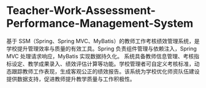 # Teacher-Work-Assessment-Performance-Management-System
基于 SSM（Spring、Spring MVC、MyBatis）的教师工作考核绩效管理系统，是学校提升管理效率与质量的有效工具。Spring 负责组件管理与依赖注入，Spring MVC 处理请求响应，MyBatis 实现数据持久化。  系统具备教师信息管理、考核指标设定、教学成果录入、绩效评估计算等功能。学校管理者可自定义考核标准，动态跟踪教师工作表现，生成客观公正的绩效报告。该系统为学校优化师资队伍建设提供数据支持，促进教师提升教学质量与工作积极性。 
